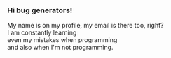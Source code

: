 ### Hi bug generators! 

My name is on my profile, my email is there too, right?  
I am constantly learning  
even my mistakes when programming  
and also when I'm not programming.    
<!--
**DavidVillalobos/DavidVillalobos** is a ✨ _special_ ✨ repository because its `README.md` (this file) appears on your GitHub profile.
  
Here are some ideas to get you started:

- 🔭 I’m currently working on ...
- 🌱 I’m currently learning ...
- 👯 I’m looking to collaborate on ...
- 🤔 I’m looking for help with ...
- 💬 Ask me about ...
- 📫 How to reach me: ...
- 😄 Pronouns: ...
- ⚡ Fun fact: ...
-->
